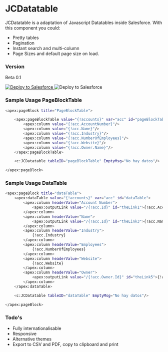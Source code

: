 # JCDatatable
JCDatatable is a adaptation of Javascript Datatables inside Salesforce. With this component you could:

  - Pretty tables
  - Pagination
  - Instant search and multi-column
  - Page Sizes and default page size on load.


### Version
Beta 0.1

<a href="https://githubsfdeploy.herokuapp.com?owner=Juanpe&repo=JCDatatable">
  <img alt="Deploy to Salesforce"
       src="https://raw.githubusercontent.com/afawcett/githubsfdeploy/master/src/main/webapp/resources/img/deploy.png">
</a>

<img alt="Deploy to Salesforce" src="http://juanpecatalan.com/jcdatatable.png">

### Sample Usage PageBlockTable

```bash
<apex:pageBlock title="PageBlockTable">

    <apex:pageBlockTable value="{!accounts}" var="acc" id="pageBlockTable">
        <apex:column value="{!acc.AccountNumber}"/>
        <apex:column value="{!acc.Name}"/>
        <apex:column value="{!acc.Industry}"/>
        <apex:column value="{!acc.NumberOfEmployees}"/>
        <apex:column value="{!acc.Website}"/>
        <apex:column value="{!acc.Owner.Name}"/>
    </apex:pageBlockTable>

    <c:JCDatatable tableID="pageBlockTable" EmptyMsg="No hay datos"/>

</apex:pageBlock>
```

### Sample Usage DataTable

```bash
<apex:pageBlock title="dataTable">
    <apex:dataTable value="{!accounts}" var="acc" id="dataTable">
        <apex:column headerValue="Account Number">              
            <apex:outputLink value="/{!acc.Id}" id="theLink1">{!acc.AccountNumber}</apex:outputLink>
        </apex:column>
        <apex:column headerValue="Name">
            <apex:outputLink value="/{!acc.Id}" id="theLink3">{!acc.Name}</apex:outputLink>
        </apex:column>
        <apex:column headerValue="Industry">
            {!acc.Industry}
        </apex:column>          
        <apex:column headerValue="Employees">
            {!acc.NumberOfEmployees}
        </apex:column>
        <apex:column headerValue="Website">
            {!acc.Website}
        </apex:column>
        <apex:column headerValue="Owner">
            <apex:outputLink value="/{!acc.Owner.Id}" id="theLink5">{!acc.Owner.Name}</apex:outputLink>
        </apex:column>
    </apex:dataTable>

    <c:JCDatatable tableID="dataTable" EmptyMsg="No hay datos"/>

</apex:pageBlock>
```

### Todo's

 - Fully internationalisable
 - Responsive
 - Alternative themes
 - Export to CSV and PDF, copy to clipboard and print


